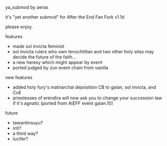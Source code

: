 ya_submod by aeras

it's "yet another submod" for After the End Fan Fork v1.1d

please enjoy.

features
- made sol invicta feminist
- sol invicta rulers who own tenochtitlan and two other holy sites may decide the future of the faith...
- a new heresy which might appear by event
- ported judged by zun event chain from vanilla

new features
- added holy fury's matriarchal deposition CB to gaian, sol invicta, and CoE
- priestesses of erendira will now ask you to change your succession law if it's agnatic (ported from AtEFF event gaian.10)

future
- tawantinsuyu?
- inti?
- a third way?
- lucifer?